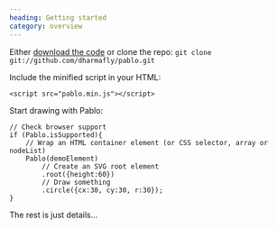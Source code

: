 ```yaml
--- 
heading: Getting started
category: overview
---
```


Either [download the code](#download) or clone the repo:
`git clone git://github.com/dharmafly/pablo.git`

Include the minified script in your HTML:

	<script src="pablo.min.js"></script>


Start drawing with Pablo:
	
	// Check browser support
	if (Pablo.isSupported){
		// Wrap an HTML container element (or CSS selector, array or nodeList)
		Pablo(demoElement)
			// Create an SVG root element
			.root({height:60})
			// Draw something
			.circle({cx:30, cy:30, r:30});
	}

The rest is just details...